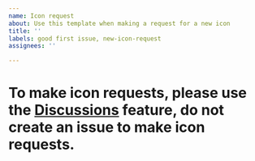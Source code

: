 ```yaml
---
name: Icon request
about: Use this template when making a request for a new icon
title: ''
labels: good first issue, new-icon-request
assignees: ''

---
```


# To make icon requests, please use the [Discussions](https://github.com/elrumo/macOS_Big_Sur_icons_replacements/discussions) feature, do not create an issue to make icon requests.
